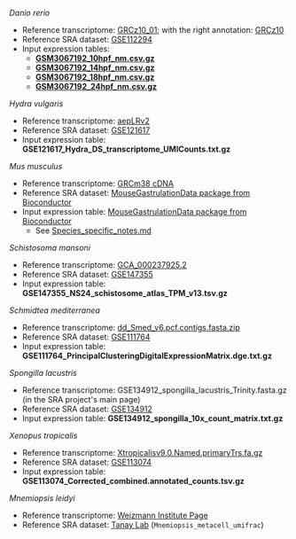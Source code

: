 *Danio rerio*
* Reference transcriptome: [GRCz10_01](https://www.ncbi.nlm.nih.gov/assembly/GCF_000002035.5/); with the right annotation: [GRCz10](https://www.dropbox.com/sh/qn1v69ejzgk3cgr/AABlnOZ8VQd3Hfr2hqVRAvmpa?dl=0)
* Reference SRA dataset: [GSE112294](https://www.ncbi.nlm.nih.gov/geo/query/acc.cgi?acc=GSE112294)
* Input expression tables:
  * **[GSM3067192_10hpf_nm.csv.gz](https://www.ncbi.nlm.nih.gov/geo/query/acc.cgi?acc=GSM3067192)**
  * **[GSM3067192_14hpf_nm.csv.gz](https://www.ncbi.nlm.nih.gov/geo/query/acc.cgi?acc=GSM3067193)**
  * **[GSM3067192_18hpf_nm.csv.gz](https://www.ncbi.nlm.nih.gov/geo/query/acc.cgi?acc=GSM3067194)**
  * **[GSM3067192_24hpf_nm.csv.gz](https://www.ncbi.nlm.nih.gov/geo/query/acc.cgi?acc=GSM3067195)**

*Hydra vulgaris*
* Reference transcriptome: [aepLRv2](https://research.nhgri.nih.gov/hydra/download/?dl=tr)
* Reference SRA dataset: [GSE121617](https://www.ncbi.nlm.nih.gov/geo/query/acc.cgi?acc=GSE121617)
* Input expression table: **GSE121617_Hydra_DS_transcriptome_UMICounts.txt.gz**

*Mus musculus*
* Reference transcriptome: [GRCm38 cDNA](https://ftp.ensembl.org/pub/release-94/fasta/mus_musculus/cdna/)
* Reference SRA dataset: [MouseGastrulationData package from Bioconductor](https://bioconductor.org/packages/release/data/experiment/html/MouseGastrulationData.html)
* Input expression table: [MouseGastrulationData package from Bioconductor](https://bioconductor.org/packages/release/data/experiment/html/MouseGastrulationData.html)
  * See [Species_specific_notes.md](https://github.com/carlosj-rr/scrnaseq_wrangle/blob/main/Species_specific_notes.md)

*Schistosoma mansoni*
* Reference transcriptome: [GCA_000237925.2](https://parasite.wormbase.org/Schistosoma_mansoni_prjea36577/Info/Index)
* Reference SRA dataset: [GSE147355](https://www.ncbi.nlm.nih.gov/geo/query/acc.cgi?acc=GSE147355)
* Input expression table: **GSE147355_NS24_schistosome_atlas_TPM_v13.tsv.gz**

*Schmidtea mediterranea*
* Reference transcriptome: [dd_Smed_v6.pcf.contigs.fasta.zip](https://planmine.mpibpc.mpg.de/planmine/report.do?id=2000001#ad-image-0)
* Reference SRA dataset: [GSE111764](https://www.ncbi.nlm.nih.gov/geo/query/acc.cgi?acc=GSE111764)
* Input expression table: **GSE111764_PrincipalClusteringDigitalExpressionMatrix.dge.txt.gz**

*Spongilla lacustris*
* Reference transcriptome: GSE134912_spongilla_lacustris_Trinity.fasta.gz (in the SRA project's main page)
* Reference SRA dataset: [GSE134912](https://www.ncbi.nlm.nih.gov/geo/query/acc.cgi?acc=GSE134912)
* Input expression table: **GSE134912_spongilla_10x_count_matrix.txt.gz**

*Xenopus tropicalis*
* Reference transcriptome: [Xtropicalisv9.0.Named.primaryTrs.fa.gz](https://ftp.xenbase.org/pub/Genomics/JGI/Xentr9.0/)
* Reference SRA dataset: [GSE113074](https://www.ncbi.nlm.nih.gov/geo/query/acc.cgi?acc=GSE113074)
* Input expression table: **GSE113074_Corrected_combined.annotated_counts.tsv.gz**

*Mnemiopsis leidyi*
* Reference transcriptome: [Weizmann Institute Page](https://www.wisdom.weizmann.ac.il/~/arnau/Single_cell_datasets/Mnemiopsis/Mnemiopsis_proteins.fasta)
* Reference SRA dataset: [Tanay Lab](https://arnau-sebe-pedros.s3.eu-west-1.amazonaws.com/Single_cell_datasets.tar.gz) (`Mnemiopsis_metacell_umifrac`)